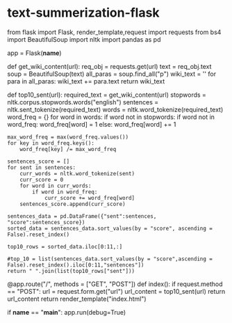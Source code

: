 # text-summerization-flask










from flask import Flask, render_template,request
import requests
from bs4 import BeautifulSoup
import nltk 
import pandas as pd

app = Flask(__name__)

def get_wiki_content(url):
    req_obj = requests.get(url)
    text = req_obj.text
    soup = BeautifulSoup(text)
    all_paras = soup.find_all("p")
    wiki_text = ''
    for para in all_paras:
        wiki_text += para.text 
    return wiki_text

def top10_sent(url):
    required_text = get_wiki_content(url)
    stopwords = nltk.corpus.stopwords.words("english")
    sentences = nltk.sent_tokenize(required_text)
    words = nltk.word_tokenize(required_text)
    word_freq = {}
    for word in words:
        if word not in stopwords:
            if word not in word_freq:
                word_freq[word] = 1
            else:
                word_freq[word] += 1

    max_word_freq = max(word_freq.values())
    for key in word_freq.keys():
        word_freq[key] /= max_word_freq

    sentences_score = []
    for sent in sentences:
        curr_words = nltk.word_tokenize(sent)
        curr_score = 0
        for word in curr_words:
            if word in word_freq:
                curr_score += word_freq[word]
        sentences_score.append(curr_score)

    sentences_data = pd.DataFrame({"sent":sentences, "score":sentences_score})
    sorted_data = sentences_data.sort_values(by = "score", ascending = False).reset_index()

    top10_rows = sorted_data.iloc[0:11,:]

    #top_10 = list(sentences_data.sort_values(by = "score",ascending = False).reset_index().iloc[0:11,"sentences"])
    return " ".join(list(top10_rows["sent"]))

@app.route("/", methods = ["GET", "POST"])
def index():
    if request.method == "POST":
        url = request.form.get("url")
        url_content = top10_sent(url)
        return url_content
    return render_template("index.html")

if __name__ == "__main__":
    app.run(debug=True)
